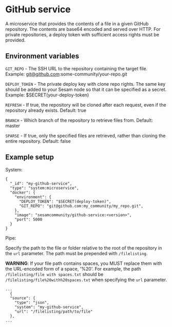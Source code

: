 # GitHub service
A microservice that provides the contents of a file in a given GitHub repository. The 
contents are base64 encoded and served over HTTP. For private repositories, a deploy token 
with sufficient access rights must be provided.

## Environment variables
``GIT_REPO`` - The SSH URL to the repository containing the target file.
Example: git@github.com:some-community/your-repo.git

``DEPLOY_TOKEN`` - The private deploy key with clone repo rights. The same key should be added to 
your Sesam node so that it can be specified as a secret. Example: $SECRET(your-deploy-token)

``REFRESH`` - If true, the repository will be cloned after each request, even if the repository
already exists. Default: true

``BRANCH`` - Which branch of the repository to retrieve files from. Default: master

``SPARSE`` - If true, only the specified files are retrieved, rather than cloning the
entire repository. Default: false

## Example setup

System:
````
{
  "_id": "my-github-service",
  "type": "system:microservice",
  "docker": {
    "environment": {
      "DEPLOY_TOKEN": "$SECRET(deploy-token)",
      "GIT_REPO": "git@github.com:my_community/my_repo.git",
    },
    "image": "sesamcommunity/github-service:<version>",
    "port": 5000
  }
}
````

Pipe:

Specify the path to the file or folder relative to the root of the repository in the `url`
parameter. The path must be prepended with ``/filelisting``.

**WARNING**: If your file path contains spaces, you MUST
replace them with the URL-encoded form of a space, '%20'. For example, the path ``/filelisting/file with spaces.txt``
should be ``/filelisting/file%20with%20spaces.txt`` when specifying the `url` parameter.
````
...
  {
  "source": {
    "type": "json",
    "system": "my-github-service",
    "url": "/filelisting/path/to/file"
  },
...
````
